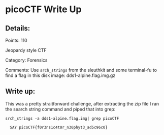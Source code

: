 # picoCTF  Write Up

## Details:
Points: 110

Jeopardy style CTF

Category: Forensics

Comments: Use `srch_strings` from the sleuthkit and some terminal-fu to find a flag in this disk image: dds1-alpine.flag.img.gz

## Write up:

This was a pretty straitforward challenge, after extracting the zip file I ran the search string command and piped that into grep:

```
srch_strings -a dds1-alpine.flag.img| grep picoCTF

  SAY picoCTF{f0r3ns1c4t0r_n30phyt3_ad5c96c0}
```